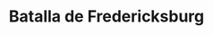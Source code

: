 ﻿---
title: "Batalla de Fredericksburg"
permalink: periodes_842.html
layout: periode
dataInici: 1862-12-11
dataFi: 1862-12-15
sidebar: periodes
pares:
  - id: 321
    title: "Guerra de Secesión Americana"
    dataInici: "(1861-04-12)"
    dataFi: "(1865-04-09)"

fills:
jocsPrincipals:
jocsEscenaris:
jocsEpoca:
  - title: "Glory II: Across the Rappahannock"
    bggId: 6559
    escenari: "Fredericksburg"
    dataInici: 
    dataFi: 

jocsEpocaEscenaris:
  - title: "Battle Cry"
    bggId: 551
    escenari: "Fredericksburg--13th December, 1862"
    dataInici: 1862-12-13
    dataFi: 

---
